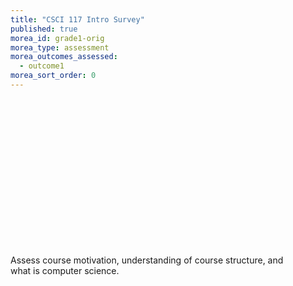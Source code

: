 ```yaml
---
title: "CSCI 117 Intro Survey"
published: true
morea_id: grade1-orig
morea_type: assessment
morea_outcomes_assessed:
  - outcome1
morea_sort_order: 0
---
```


<link rel="stylesheet" href="http://cdn.oesmith.co.uk/morris-0.4.3.min.css">
<script src="//cdnjs.cloudflare.com/ajax/libs/raphael/2.1.0/raphael-min.js"></script>
<script src="http://cdn.oesmith.co.uk/morris-0.4.3.min.js"></script>

<div class="well" style="width: 450px">
  <div id="assessment" style="width: 400px; height: 250px"></div>
  Assess course motivation, understanding of course structure, and what is computer science.
</div>

<script>
Morris.Bar({
  element: 'assessment',
  hideHover: false,
  data: [
        { y: 'Satisfactory (%)', num: 27 },
        { y: 'Unsatisfactory (%)', num: 3 },
        ],
  xkey: 'y',
  ykeys: ['num'],
  resize: true,
  labels: ['Students']
});
</script>
